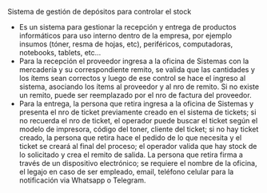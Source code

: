 Sistema de gestión de depósitos para controlar el stock 

- Es un sistema para gestionar la recepción y entrega de productos informáticos para uso interno dentro de la empresa, por ejemplo insumos (tóner, resma de hojas, etc), periféricos, computadoras, notebooks, tablets, etc… 
- Para la recepción el proveedor ingresa a la oficina de Sistemas con la mercadería y su correspondiente remito, se valida que las cantidades y los ítems sean correctos y luego de ese control se hace el ingreso al sistema, asociando los ítems al proveedor y al nro de remito. Si no existe un remito, puede ser reemplazado por el nro de factura del proveedor.
- Para la entrega, la persona que retira ingresa a la oficina de Sistemas y presenta el nro de ticket previamente creado en el sistema de tickets; si no recuerda el nro de ticket, el operador puede buscar el ticket según el modelo de impresora, código del toner, cliente del ticket; si no hay ticket creado, la persona que retira hace el pedido de lo que necesita y el ticket se creará al final del proceso; el operador valida que hay stock de lo solicitado y crea el remito de salida. La persona que retira firma a través de un dispositivo electrónico; se requiere el nombre de la oficina, el legajo en caso de ser empleado, email, teléfono celular para la notificación via Whatsapp o Telegram.
